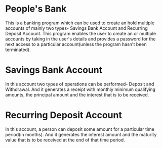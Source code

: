 # People's Bank
This is a banking program which can be used to create an hold multiple accounts of mainly two types- Savings Bank Account and Recurring Deposit Account. This program enables the user to create an or multiple accounts by taking in the user's details and provides a password for the next access to a particular account(unless the program hasn't been terminated).

# Savings Bank Account
In this account two types of operations can be performed- Deposit and Withdrawal.
And it generates a receipt with monthly minimum qualifying amounts, the principal amount and the interest that is to be received.

# Recurring Deposit Account
In this account, a person can deposit some amount for a particular time period(in months).
And it generates the interest amount and the maturity value that is to be received at the end of that time period.

